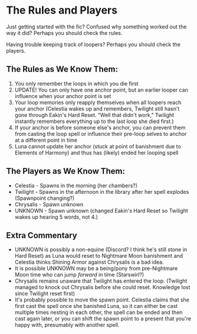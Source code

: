 The Rules and Players
=====================

Just getting started with the fic?  Confused why something worked out the way it did?  Perhaps you should check the rules.

Having trouble keeping track of loopers?  Perhaps you should check the players.

The Rules as We Know Them:
--------------------------

1. You only remember the loops in which you die first
2. UPDATE! You can only have one anchor point, but an earlier looper can influence when your anchor point is set
3. Your loop memories only reapply themselves when all loopers reach your anchor (Celestia wakes up and remembers, Twilight still hasn't gone through Eakin's Hard Reset.  "Well that didn't work," Twilight instantly remembers everything up to the last loop she died first.)
4. If your anchor is before someone else's anchor, you can prevent them from casting the loop spell or influence their pre-loop selves to anchor at a different point in time
5. Luna cannot update her anchor (stuck at point of banishment due to Elements of Harmony) and thus has (likely) ended her looping spell

The Players as We Know Them:
----------------------------

- Celestia - Spawns in the morning (her chambers?)
- Twilight - Spawns in the afternoon in the library after her spell explodes (Spawnpoint changing?)
- Chrysalis - Spawn unknown
- UNKNOWN - Spawn unknown (changed Eakin's Hard Reset so Twilight wakes up hearing 5 words, not 4.)

Extra Commentary
----------------

- UNKNOWN is possibly a non-equine (Discord?  I think he's still stone in Hard Reset) as Luna would reset to Nightmare Moon banishment and Celestia thinks Shining Armor against Chrysalis is a bad idea.
- It is possible UNKNOWN may be a being/pony from pre-Nightmare Moon time who can jump _forward_ in time (Starswirl?)
- Chrysalis remains unaware that Twilight has entered the loop. (Twilight managed to knock out Chrysalis before she could reset.  Knowledge lost since Twilight reset first)
- It's probably possible to move the spawn point. Celestia claims that she first cast the spell once she banished Luna, so it can either be cast multiple times nesting in each other, the spell can be ended and then cast again later, or you can shift the spawn point to a present that you're happy with, presumably with another spell.
